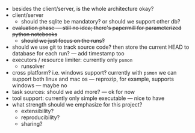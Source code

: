 - besides the client/server, is the whole architecture okay?
- client/server
  - should the sqlite be mandatory? or should we support other db?
- ~~evaluation phase — still no idea; there's papermill for parameterized python notebooks~~
  - ~~should we just focus on the runs?~~
- should we use git to track source code? then store the current HEAD to database for each run? — add timestamp too
- executors / resource limiter: currently only `psmon`
  - runsolver
- cross platform? i.e. windows support? currently with `psmon` we can support both linux and mac os — reprozip, for example, supports windows — maybe no
- task sources: should we add more? — ok for now
- tool support: currently only simple executable — nice to have
- what strength should we emphasize for this project?
  - extensibility?
  - reproducibility?
  - sharing?

